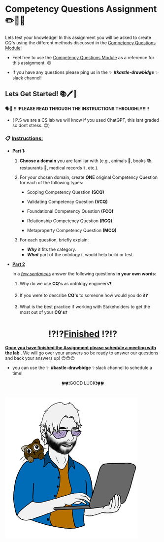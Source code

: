 # Competency Questions Assignment ✏️🧠💡

Lets test your knowledge! In this assignment you will be asked to create CQ's using the different methods discussed in the [Competency Questions Module](/knowledge-graphs/02-modeling-fundamentals/Competency-Question.md)!

- Feel free to use the [Competency Questions Module](/knowledge-graphs/02-modeling-fundamentals/Competency-Question.md) as a reference for this assignment. 😊 

- If you have any questions please ping us in the ✨ ***#kastle-drawbidge*** ✨ slack channel! 
 


## Lets Get Started! 📚🖊️🏁
🗣️📣 ‼️‼️**PLEASE READ THROUGH THE INSTRUCTIONS THROUGHLY!**‼️‼️

   - ( P.S we are a CS lab we will know if you used ChatGPT, this isnt graded so dont stress. 😊)
### 📋 <ins>**Instructions:**</ins>


 
- <ins>**Part 1:**</ins>
  1.  **Choose a domain** you are familiar with (e.g., animals 🐶, books 📚, restaurants 🍟, medical records ⚕️, etc.).


  2. For your chosen domain, create **ONE** original Competency Question for each of the following types:

     - Scoping Competency Question **(SCQ)**

     - Validating Competency Question **(VCQ)**

     - Foundational Competency Question **(FCQ)**

     - Relationship Competency Question **(RCQ)**

     - Metaproperty Competency Question **(MCQ)**
 

  3. For each question, briefly explain:
      - ***Why*** it fits the category.
      - ***What*** part of the ontology it would help build or test.




- <ins>**Part 2**</ins> 

  In a <ins>*few sentances*</ins> answer the following questions **in your own words**: 
  
  1. Why do we use **CQ's** as ontology engineers❓

  2. If you were to describe **CQ's** to someone how would you do it❓ 

  3. What is the best practice if working with Stakeholders to get the most out of your **CQ's**❓


 



# <center>⁉️⁉️<ins>Finished</ins> ⁉️⁉️ </center>
<ins> **Once you have finished the Assignment please schedule a meeting with the lab** </ins>. We will go over your answers so be ready to answer our questions and back your answers up! 😊😊😊
- you can use the ✨ **#kastle-drawbidge** ✨slack channel to schedule a time! 

<center>🍀🍀❗GOOD LUCK❗🍀🍀</center> <br>



![Michael](/pngs/michael.png)
    